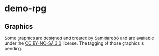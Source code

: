 demo-rpg
========

Graphics
--------

Some graphics are designed and created by [Samidare88](http://samidare88.deviantart.com/) and are available under the [CC BY-NC-SA 3.0](http://creativecommons.org/licenses/by-nc-sa/3.0/) license.
The tagging of those graphics is pending.
